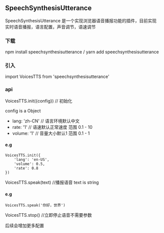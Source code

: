 ## SpeechSynthesisUtterance
SpeechSynthesisUtterance 是一个实现浏览器语音播报功能的插件，目前实现实时语音播报，语言配置，声音调节，语速调节

### 下载

npm install speechsynthesisutterance  /  yarn add speechsynthesisutterance

### 引入

import VoicesTTS from 'speechsynthesisutterance'

### api

VoicesTTS.init({config})  // 初始化    

config is a Object    

* lang: 'zh-CN'  // 语言环境默认中文
* rate: '1'      // 语速默认正常速度 范围 0.1 - 10
* volume: '1'    // 音量大小默认1 范围 0.1 - 1 

#### e.g
```
VoicesTTS.init({
	'lang': 'en-US',
    'volume': 0.5,
    'rate': 0.8
})
```

VoicesTTS.speak(text)  //播报语音
text is string
#### e.g

```
VoicesTTS.speak('你好，世界')
```

VoicesTTS.stop()  //立即停止语音不需要参数

后续会增加更多配置